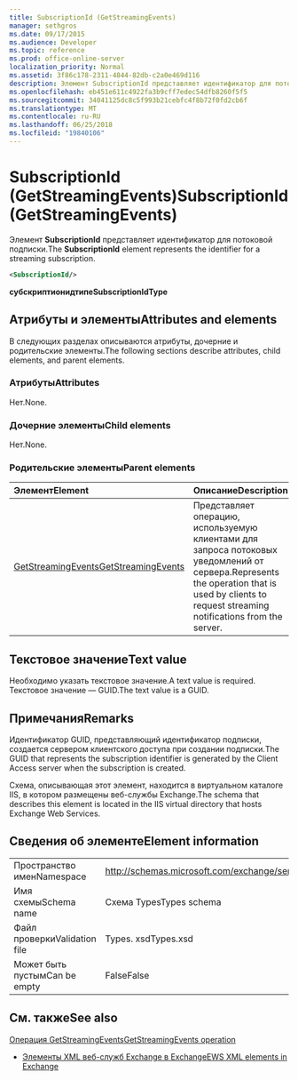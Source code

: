 ```yaml
---
title: SubscriptionId (GetStreamingEvents)
manager: sethgros
ms.date: 09/17/2015
ms.audience: Developer
ms.topic: reference
ms.prod: office-online-server
localization_priority: Normal
ms.assetid: 3f86c178-2311-4844-82db-c2a0e469d116
description: Элемент SubscriptionId представляет идентификатор для потоковой подписки.
ms.openlocfilehash: eb451e611c4922fa3b9cff7edec54dfb8260f5f5
ms.sourcegitcommit: 34041125dc8c5f993b21cebfc4f8b72f0fd2cb6f
ms.translationtype: MT
ms.contentlocale: ru-RU
ms.lasthandoff: 06/25/2018
ms.locfileid: "19840106"
---
```

# <a name="subscriptionid-getstreamingevents"></a><span data-ttu-id="f4ff8-103">SubscriptionId (GetStreamingEvents)</span><span class="sxs-lookup"><span data-stu-id="f4ff8-103">SubscriptionId (GetStreamingEvents)</span></span>

<span data-ttu-id="f4ff8-104">Элемент **SubscriptionId** представляет идентификатор для потоковой подписки.</span><span class="sxs-lookup"><span data-stu-id="f4ff8-104">The **SubscriptionId** element represents the identifier for a streaming subscription.</span></span> 
  
```XML
<SubscriptionId/>
```

 <span data-ttu-id="f4ff8-105">**субскриптионидтипе**</span><span class="sxs-lookup"><span data-stu-id="f4ff8-105">**SubscriptionIdType**</span></span>
## <a name="attributes-and-elements"></a><span data-ttu-id="f4ff8-106">Атрибуты и элементы</span><span class="sxs-lookup"><span data-stu-id="f4ff8-106">Attributes and elements</span></span>

<span data-ttu-id="f4ff8-107">В следующих разделах описываются атрибуты, дочерние и родительские элементы.</span><span class="sxs-lookup"><span data-stu-id="f4ff8-107">The following sections describe attributes, child elements, and parent elements.</span></span>
  
### <a name="attributes"></a><span data-ttu-id="f4ff8-108">Атрибуты</span><span class="sxs-lookup"><span data-stu-id="f4ff8-108">Attributes</span></span>

<span data-ttu-id="f4ff8-109">Нет.</span><span class="sxs-lookup"><span data-stu-id="f4ff8-109">None.</span></span>
  
### <a name="child-elements"></a><span data-ttu-id="f4ff8-110">Дочерние элементы</span><span class="sxs-lookup"><span data-stu-id="f4ff8-110">Child elements</span></span>

<span data-ttu-id="f4ff8-111">Нет.</span><span class="sxs-lookup"><span data-stu-id="f4ff8-111">None.</span></span>
  
### <a name="parent-elements"></a><span data-ttu-id="f4ff8-112">Родительские элементы</span><span class="sxs-lookup"><span data-stu-id="f4ff8-112">Parent elements</span></span>

|<span data-ttu-id="f4ff8-113">**Элемент**</span><span class="sxs-lookup"><span data-stu-id="f4ff8-113">**Element**</span></span>|<span data-ttu-id="f4ff8-114">**Описание**</span><span class="sxs-lookup"><span data-stu-id="f4ff8-114">**Description**</span></span>|
|:-----|:-----|
|[<span data-ttu-id="f4ff8-115">GetStreamingEvents</span><span class="sxs-lookup"><span data-stu-id="f4ff8-115">GetStreamingEvents</span></span>](getstreamingevents.md) <br/> |<span data-ttu-id="f4ff8-116">Представляет операцию, используемую клиентами для запроса потоковых уведомлений от сервера.</span><span class="sxs-lookup"><span data-stu-id="f4ff8-116">Represents the operation that is used by clients to request streaming notifications from the server.</span></span>  <br/> |
   
## <a name="text-value"></a><span data-ttu-id="f4ff8-117">Текстовое значение</span><span class="sxs-lookup"><span data-stu-id="f4ff8-117">Text value</span></span>

<span data-ttu-id="f4ff8-118">Необходимо указать текстовое значение.</span><span class="sxs-lookup"><span data-stu-id="f4ff8-118">A text value is required.</span></span> <span data-ttu-id="f4ff8-119">Текстовое значение — GUID.</span><span class="sxs-lookup"><span data-stu-id="f4ff8-119">The text value is a GUID.</span></span>
  
## <a name="remarks"></a><span data-ttu-id="f4ff8-120">Примечания</span><span class="sxs-lookup"><span data-stu-id="f4ff8-120">Remarks</span></span>

<span data-ttu-id="f4ff8-121">Идентификатор GUID, представляющий идентификатор подписки, создается сервером клиентского доступа при создании подписки.</span><span class="sxs-lookup"><span data-stu-id="f4ff8-121">The GUID that represents the subscription identifier is generated by the Client Access server when the subscription is created.</span></span>
  
<span data-ttu-id="f4ff8-122">Схема, описывающая этот элемент, находится в виртуальном каталоге IIS, в котором размещены веб-службы Exchange.</span><span class="sxs-lookup"><span data-stu-id="f4ff8-122">The schema that describes this element is located in the IIS virtual directory that hosts Exchange Web Services.</span></span>
  
## <a name="element-information"></a><span data-ttu-id="f4ff8-123">Сведения об элементе</span><span class="sxs-lookup"><span data-stu-id="f4ff8-123">Element information</span></span>

|||
|:-----|:-----|
|<span data-ttu-id="f4ff8-124">Пространство имен</span><span class="sxs-lookup"><span data-stu-id="f4ff8-124">Namespace</span></span>  <br/> |http://schemas.microsoft.com/exchange/services/2006/types  <br/> |
|<span data-ttu-id="f4ff8-125">Имя схемы</span><span class="sxs-lookup"><span data-stu-id="f4ff8-125">Schema name</span></span>  <br/> |<span data-ttu-id="f4ff8-126">Схема Types</span><span class="sxs-lookup"><span data-stu-id="f4ff8-126">Types schema</span></span>  <br/> |
|<span data-ttu-id="f4ff8-127">Файл проверки</span><span class="sxs-lookup"><span data-stu-id="f4ff8-127">Validation file</span></span>  <br/> |<span data-ttu-id="f4ff8-128">Types. xsd</span><span class="sxs-lookup"><span data-stu-id="f4ff8-128">Types.xsd</span></span>  <br/> |
|<span data-ttu-id="f4ff8-129">Может быть пустым</span><span class="sxs-lookup"><span data-stu-id="f4ff8-129">Can be empty</span></span>  <br/> |<span data-ttu-id="f4ff8-130">False</span><span class="sxs-lookup"><span data-stu-id="f4ff8-130">False</span></span>  <br/> |
   
## <a name="see-also"></a><span data-ttu-id="f4ff8-131">См. также</span><span class="sxs-lookup"><span data-stu-id="f4ff8-131">See also</span></span>



[<span data-ttu-id="f4ff8-132">Операция GetStreamingEvents</span><span class="sxs-lookup"><span data-stu-id="f4ff8-132">GetStreamingEvents operation</span></span>](getstreamingevents-operation.md)


- [<span data-ttu-id="f4ff8-133">Элементы XML веб-служб Exchange в Exchange</span><span class="sxs-lookup"><span data-stu-id="f4ff8-133">EWS XML elements in Exchange</span></span>](ews-xml-elements-in-exchange.md)

